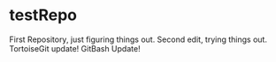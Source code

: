 # testRepo
First Repository, just figuring things out.
Second edit, trying things out.
TortoiseGit update!
GitBash Update!

